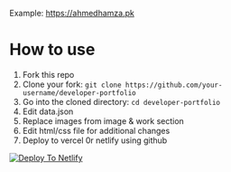 Example: https://ahmedhamza.pk
# How to use

1. Fork this repo
2. Clone your fork: `git clone https://github.com/your-username/developer-portfolio`
3. Go into the cloned directory: `cd developer-portfolio`
4. Edit data.json
5. Replace images from image & work section
6. Edit html/css file for additional changes
7. Deploy to vercel 0r netlify using github

[![Deploy To Netlify](https://www.netlify.com/img/deploy/button.svg)](https://app.netlify.com/start/deploy?repository=https://github.com/ahmedhamzaarif/developer-portfolio)
